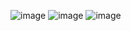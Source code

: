 ![image](https://github.com/user-attachments/assets/d37e35fa-6241-4175-a019-358459226336)
![image](https://github.com/user-attachments/assets/340ae34f-06cb-42a4-8f0f-802328d4b91a)
![image](https://github.com/user-attachments/assets/68bcc96b-da77-4cf8-9440-589ea92c1f27)

